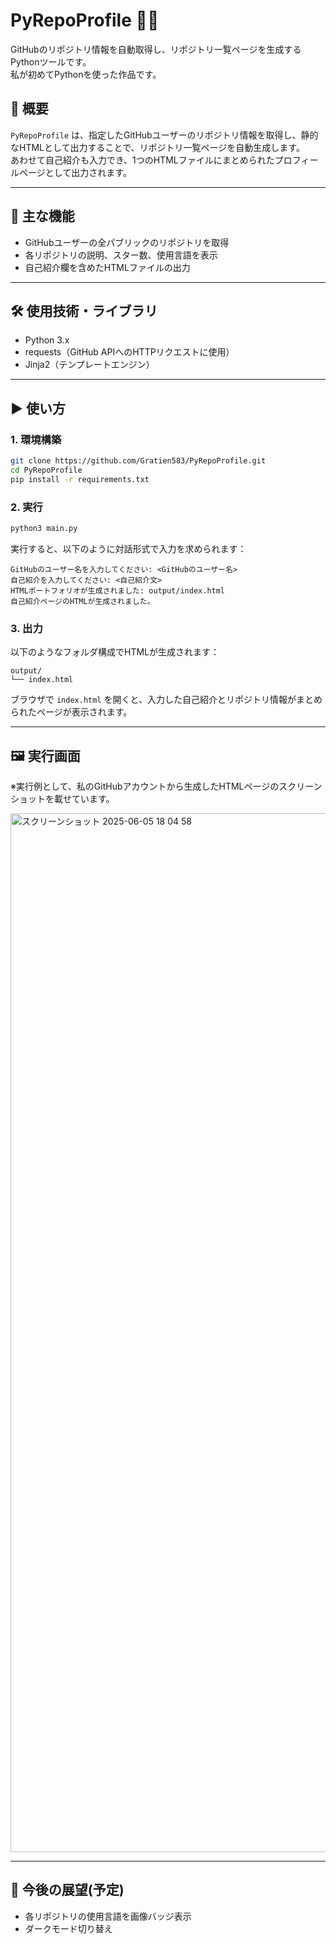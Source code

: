# PyRepoProfile 🐍📁

GitHubのリポジトリ情報を自動取得し、リポジトリ一覧ページを生成するPythonツールです。  
私が初めてPythonを使った作品です。


## 📌 概要

`PyRepoProfile` は、指定したGitHubユーザーのリポジトリ情報を取得し、静的なHTMLとして出力することで、リポジトリ一覧ページを自動生成します。  
あわせて自己紹介も入力でき、1つのHTMLファイルにまとめられたプロフィールページとして出力されます。

---

## 🔧 主な機能

- GitHubユーザーの全パブリックのリポジトリを取得
- 各リポジトリの説明、スター数、使用言語を表示
- 自己紹介欄を含めたHTMLファイルの出力

---

## 🛠️ 使用技術・ライブラリ

- Python 3.x
- requests（GitHub APIへのHTTPリクエストに使用）
- Jinja2（テンプレートエンジン）

---

## ▶️ 使い方

### 1. 環境構築

```bash
git clone https://github.com/Gratien583/PyRepoProfile.git
cd PyRepoProfile
pip install -r requirements.txt
```

### 2. 実行

```bash
python3 main.py
```

実行すると、以下のように対話形式で入力を求められます：

```
GitHubのユーザー名を入力してください: <GitHubのユーザー名>
自己紹介を入力してください: <自己紹介文>
HTMLポートフォリオが生成されました: output/index.html
自己紹介ページのHTMLが生成されました。
```

### 3. 出力

以下のようなフォルダ構成でHTMLが生成されます：

```
output/
└── index.html
```

ブラウザで `index.html` を開くと、入力した自己紹介とリポジトリ情報がまとめられたページが表示されます。

---

## 🖼️ 実行画面　
※実行例として、私のGitHubアカウントから生成したHTMLページのスクリーンショットを載せています。

<img width="1662" alt="スクリーンショット 2025-06-05 18 04 58" src="https://github.com/user-attachments/assets/f161b461-9539-4534-8ba8-6692eb9561f2" />

---

## 🔭 今後の展望(予定)
- 各リポジトリの使用言語を画像バッジ表示
- ダークモード切り替え
